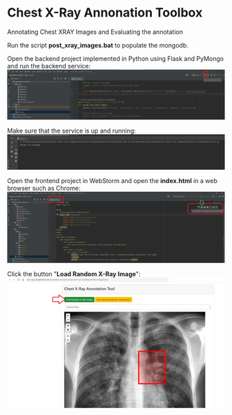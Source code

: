 # Chest X-Ray Annonation Toolbox
Annotating Chest XRAY Images and Evaluating the annotation

Run the script **post_xray_images.bat** to populate the mongodb.

Open the backend project implemented in Python using Flask and PyMongo and run the backend service:
![](annotation-toolbox-fig01.png?raw=true)

Make sure that the service is up and running:
![](annotation-toolbox-fig02.png?raw=true)

Open the frontend project in WebStorm and open the **index.html** in a web browser such as Chrome:
![](annotation-toolbox-fig03.png?raw=true)

 Click the button "**Load Random X-Ray Image**":
![](annotation-toolbox-fig04.png?raw=true)
